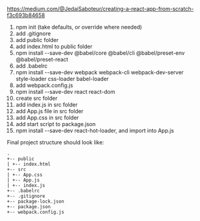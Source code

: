 https://medium.com/@JedaiSaboteur/creating-a-react-app-from-scratch-f3c693b84658

1. npm init (take defaults, or override where needed)
2. add .gitignore
3. add public folder
4. add index.html to public folder
5. npm install --save-dev @babel/core @babel/cli @babel/preset-env @babel/preset-react
6. add .babelrc
7. npm install --save-dev webpack webpack-cli webpack-dev-server style-loader css-loader babel-loader
8. add webpack.config.js
9. npm install --save-dev react react-dom
10. create src folder
11. add index.js in src folder
12. add App.js file in src folder
13. add App.css in src folder
14. add start script to package.json
15. npm install --save-dev react-hot-loader, and import into App.js

Final project structure should look like:
```
.
+-- public
| +-- index.html
+-- src
| +-- App.css
| +-- App.js
| +-- index.js
+-- .babelrc
+-- .gitignore
+-- package-lock.json
+-- package.json
+-- webpack.config.js
```